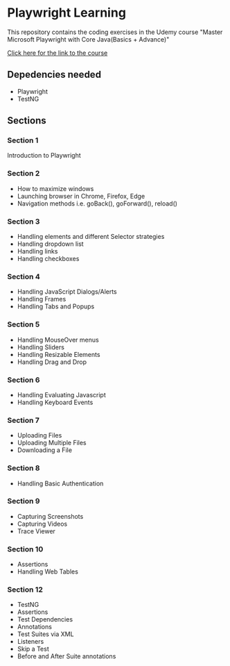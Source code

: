 # Playwright Learning 

This repository contains the coding exercises in the Udemy course "Master Microsoft Playwright with Core Java(Basics + Advance)"

[Click here for the link to the course](https://www.udemy.com/course/playwright-java-tutorial/)

## Depedencies needed
- Playwright
- TestNG

## Sections

### Section 1
Introduction to Playwright

### Section 2
- How to maximize windows
- Launching browser in Chrome, Firefox, Edge
- Navigation methods i.e. goBack(), goForward(), reload()

### Section 3
- Handling elements and different Selector strategies
- Handling dropdown list
- Handling links
- Handling checkboxes

### Section 4
- Handling JavaScript Dialogs/Alerts
- Handling Frames
- Handling Tabs and Popups

### Section 5
- Handling MouseOver menus
- Handling Sliders
- Handling Resizable Elements
- Handling Drag and Drop

### Section 6
- Handling Evaluating Javascript
- Handling Keyboard Events

### Section 7
- Uploading Files
- Uploading Multiple Files
- Downloading a File

### Section 8
- Handling Basic Authentication

### Section 9
- Capturing Screenshots
- Capturing Videos
- Trace Viewer

### Section 10
- Assertions
- Handling Web Tables

### Section 12
- TestNG
- Assertions
- Test Dependencies
- Annotations
- Test Suites via XML
- Listeners
- Skip a Test
- Before and After Suite annotations